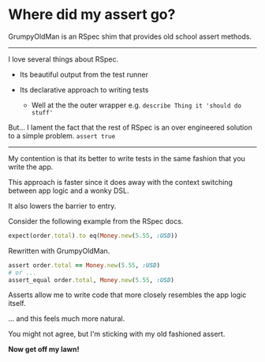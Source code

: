 # Where did my assert go?

GrumpyOldMan is an RSpec shim that provides old school assert methods.

---

I love several things about RSpec.

* Its beautiful output from the test runner
* Its declarative approach to writing tests

  * Well at the the outer wrapper e.g. `describe Thing it 'should do stuff'`

But... I lament the fact that the rest of RSpec is an over engineered solution to a simple problem.
`assert true`

---

My contention is that its better to write tests in the same fashion that you write the app.

This approach is faster since it does away with the context switching between app logic and a wonky DSL.

It also lowers the barrier to entry.

Consider the following example from the RSpec docs.

```ruby
expect(order.total).to eq(Money.new(5.55, :USD))
```

Rewritten with GrumpyOldMan.
```ruby
assert order.total == Money.new(5.55, :USD)
# or ...
assert_equal order.total, Money.new(5.55, :USD)
```

Asserts allow me to write code that more closely resembles the app logic itself.

... and this feels much more natural.

You might not agree, but I'm sticking with my old fashioned assert.

**Now get off my lawn!**
